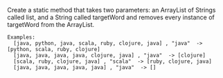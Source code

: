 Create a static method that takes two parameters: an ArrayList of Strings called list, and a String called targetWord and removes every instance of targetWord from the ArrayList.

    Examples:
      [java, python, java, scala, ruby, clojure, java] , "java"  -> [python, scala, ruby, clojure] 
      [java, java, java, java, clojure, java] , "java"  -> [clojure]
      [scala, ruby, clojure, java] , "scala"  -> [ruby, clojure, java]
      [java, java, java, java, java] , "java"  -> []
